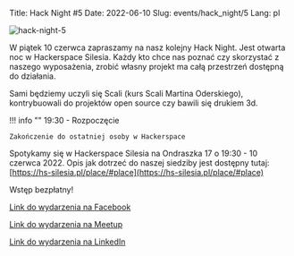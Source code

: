 Title: Hack Night #5
Date: 2022-06-10
Slug: events/hack_night/5
Lang: pl

![hack-night-5](/images/hack_night/hack_night_5.png)

W piątek 10 czerwca zapraszamy na nasz kolejny Hack Night. Jest otwarta noc w Hackerspace Silesia. Każdy kto chce nas poznać czy skorzystać z naszego wyposażenia, zrobić własny projekt ma całą przestrzeń dostępną do działania.

Sami będziemy uczyli się Scali (kurs Scali Martina Oderskiego), kontrybuowali do projektów open source czy bawili się drukiem 3d.

!!! info ""
    19:30 - Rozpoczęcie

    Zakończenie do ostatniej osoby w Hackerspace
    

Spotykamy się w Hackerspace Silesia na Ondraszka 17 o 19:30 - 10 czerwca 2022. Opis jak dotrzeć do naszej siedziby jest dostępny tutaj: [https://hs-silesia.pl/place/#place](https://hs-silesia.pl/place/#place)

Wstęp bezpłatny!

[Link do wydarzenia na Facebook](https://www.facebook.com/events/1028674014444772/)

[Link do wydarzenia na Meetup](https://www.meetup.com/hackerspace-silesia/events/286412841/)

[Link do wydarzenia na LinkedIn](https://www.linkedin.com/events/6939828200327806976/about/)
